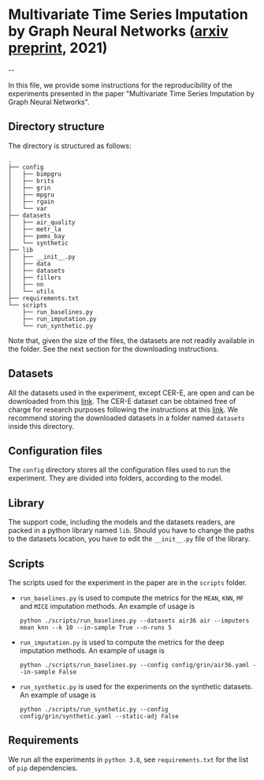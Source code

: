 # Multivariate Time Series Imputation by Graph Neural Networks ([arxiv preprint](https://arxiv.org/abs/2108.00298), 2021)
--

In this file, we provide some instructions for the reproducibility of the experiments presented in the paper "Multivariate Time Series Imputation by Graph Neural Networks".

## Directory structure

The directory is structured as follows:

```
.
├── config
│   ├── bimpgru
│   ├── brits
│   ├── grin
│   ├── mpgru
│   ├── rgain
│   └── var
├── datasets
│   ├── air_quality
│   ├── metr_la
│   ├── pems_bay
│   └── synthetic
├── lib
│   ├── __init__.py
│   ├── data
│   ├── datasets
│   ├── fillers
│   ├── nn
│   └── utils
├── requirements.txt
└── scripts
    ├── run_baselines.py
    ├── run_imputation.py
    └── run_synthetic.py

```
Note that, given the size of the files, the datasets are not readily available in the folder. See the next section for the downloading instructions.

## Datasets

All the datasets used in the experiment, except CER-E, are open and can be downloaded from this [link](https://mega.nz/folder/qwwG3Qba#c6qFTeT7apmZKKyEunCzSg). The CER-E dataset can be obtained free of charge for research purposes following the instructions at this [link](https://www.ucd.ie/issda/data/commissionforenergyregulationcer/). We recommend storing the downloaded datasets in a folder named `datasets` inside this directory.

## Configuration files

The `config` directory stores all the configuration files used to run the experiment. They are divided into folders, according to the model.

## Library

The support code, including the models and the datasets readers, are packed in a python library named `lib`. Should you have to change the paths to the datasets location, you have to edit the `__init__.py` file of the library.

## Scripts

The scripts used for the experiment in the paper are in the `scripts` folder.

* `run_baselines.py` is used to compute the metrics for the `MEAN`, `KNN`, `MF` and `MICE` imputation methods. An example of usage is

	```
	python ./scripts/run_baselines.py --datasets air36 air --imputers mean knn --k 10 --in-sample True --n-runs 5
	```

* `run_imputation.py` is used to compute the metrics for the deep imputation methods. An example of usage is

	```
	python ./scripts/run_baselines.py --config config/grin/air36.yaml --in-sample False
	```

* `run_synthetic.py` is used for the experiments on the synthetic datasets. An example of usage is

	```
	python ./scripts/run_synthetic.py --config config/grin/synthetic.yaml --static-adj False
	```

## Requirements

We run all the experiments in `python 3.8`, see `requirements.txt` for the list of `pip` dependencies. 
